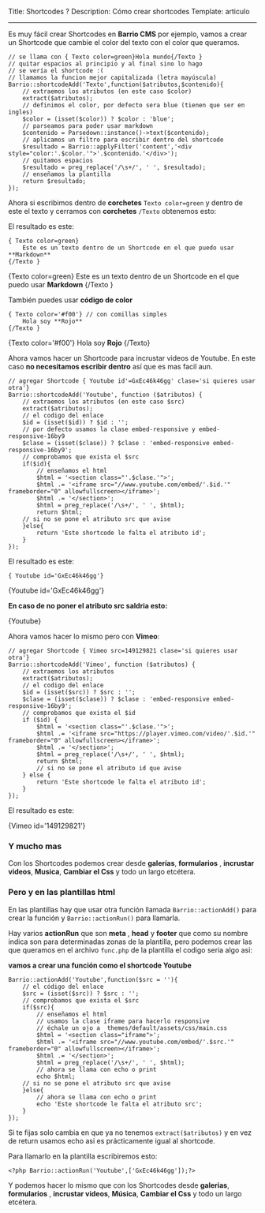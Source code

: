 Title: Shortcodes ?
Description:  Cómo crear shortcodes
Template: articulo

----


Es muy fácil crear Shortcodes en **Barrio CMS** por ejemplo, vamos a crear un Shortcode que cambie el color del texto con el color que queramos.


    // se llama con { Texto color=green}Hola mundo{/Texto }
    // quitar espacios al principio y al final sino lo hago
    // se vería el shortcode :(
    // llamamos la funcion mejor capitalizada (letra mayúscula)
    Barrio::shortcodeAdd('Texto',function($atributos,$contenido){
        // extraemos los atributos (en este caso $color)
        extract($atributos);
        // definimos el color, por defecto sera blue (tienen que ser en ingles)
        $color = (isset($color)) ? $color : 'blue';
        // parseamos para poder usar markdown
        $contenido = Parsedown::instance()->text($contenido);
        // aplicamos un filtro para escribir dentro del shortcode
        $resultado = Barrio::applyFilter('content','<div style="color:'.$color.'">'.$contenido.'</div>');
        // quitamos espacios
        $resultado = preg_replace('/\s+/', ' ', $resultado);
        // enseñamos la plantilla
        return $resultado;
    });


Ahora si escribimos dentro de **corchetes**  `Texto color=green` y dentro de este el texto y cerramos  con **corchetes** `/Texto` obtenemos esto:

El resultado es este:

    { Texto color=green}
        Este es un texto dentro de un Shortcode en el que puedo usar **Markdown**
    {/Texto }


{Texto color=green}
Este es un texto dentro de un Shortcode en el que puedo usar **Markdown**
{/Texto }


También puedes usar **código de color**

    { Texto color='#f00'} // con comillas simples
        Hola soy **Rojo**
    {/Texto }


{Texto color='#f00'}
   Hola soy **Rojo**
{/Texto}


Ahora vamos hacer un Shortcode para incrustar videos de Youtube.
En este caso **no necesitamos escribir dentro** así que es mas facil aun.


    // agregar Shortcode { Youtube id'=GxEc46k46gg' clase='si quieres usar otra'}
    Barrio::shortcodeAdd('Youtube', function ($atributos) {
        // extraemos los atributos (en este caso $src)
        extract($atributos);
        // el codigo del enlace
        $id = (isset($id)) ? $id : '';
        // por defecto usamos la clase embed-responsive y embed-responsive-16by9
        $clase = (isset($clase)) ? $clase : 'embed-responsive embed-responsive-16by9';
        // comprobamos que exista el $src
        if($id){
            // enseñamos el html
            $html = '<section class="'.$clase.'">';
            $html .= '<iframe src="//www.youtube.com/embed/'.$id.'" frameborder="0" allowfullscreen></iframe>';
            $html .= '</section>';
            $html = preg_replace('/\s+/', ' ', $html);
            return $html;
        // si no se pone el atributo src que avise
        }else{
            return 'Este shortcode le falta el atributo id';
        }
    });


El resultado es este:

    { Youtube id='GxEc46k46gg'}


{Youtube id='GxEc46k46gg'}


**En caso de no poner el atributo src saldria esto:**


{Youtube}



Ahora vamos hacer lo mismo pero con **Vimeo**:


    // agregar Shortcode { Vimeo src=149129821 clase='si quieres usar otra'}
    Barrio::shortcodeAdd('Vimeo', function ($atributos) {
        // extraemos los atributos
        extract($atributos);
        // el codigo del enlace
        $id = (isset($src)) ? $src : '';
        $clase = (isset($clase)) ? $clase : 'embed-responsive embed-responsive-16by9';
        // comprobamos que exista el $id
        if ($id) {
            $html = '<section class="'.$clase.'">';
            $html .= '<iframe src="https://player.vimeo.com/video/'.$id.'" frameborder="0" allowfullscreen></iframe>';
            $html .= '</section>';
            $html = preg_replace('/\s+/', ' ', $html);
            return $html;
            // si no se pone el atributo id que avise
        } else {
            return 'Este shortcode le falta el atributo id';
        }
    });


El resultado es este:


{Vimeo id='149129821'}




### Y mucho mas


Con los Shortcodes podemos crear desde **galerías**, **formularios** , **incrustar videos**, **Musica**, **Cambiar el Css** y todo un largo etcétera.




### Pero y en las plantillas html

En las plantillas hay que usar otra función llamada `Barrio::actionAdd()` para crear la función y `Barrio::actionRun()` para llamarla.

Hay varios **actionRun** que son **meta** , **head** y **footer** que como su nombre indica son para determinadas zonas de la plantilla, pero podemos crear las que queramos en el archivo `func.php` de la plantilla el codigo seria algo asi:


**vamos a crear una función como el shortcode Youtube**



    Barrio::actionAdd('Youtube',function($src = ''){
        // el código del enlace
        $src = (isset($src)) ? $src : '';
        // comprobamos que exista el $src
        if($src){
            // enseñamos el html
            // usamos la clase iframe para hacerlo responsive
            // échale un ojo a  themes/default/assets/css/main.css
            $html = '<section class="iframe">';
            $html .= '<iframe src="//www.youtube.com/embed/'.$src.'" frameborder="0" allowfullscreen></iframe>';
            $html .= '</section>';
            $html = preg_replace('/\s+/', ' ', $html);
            // ahora se llama con echo o print
            echo $html;
        // si no se pone el atributo src que avise
        }else{
            // ahora se llama con echo o print
            echo 'Este shortcode le falta el atributo src';
        }
    });


Si te fijas solo cambia en que ya no tenemos `extract($atributos)` y en vez de return usamos echo asi es prácticamente igual al shortcode.


Para llamarlo en la plantilla escribiremos esto:


    <?php Barrio::actionRun('Youtube',['GxEc46k46gg']);?>


Y podemos hacer lo mismo que con los Shortcodes desde **galerias**, **formularios** , **incrustar videos**, **Música**, **Cambiar el Css** y todo un largo etcétera.

